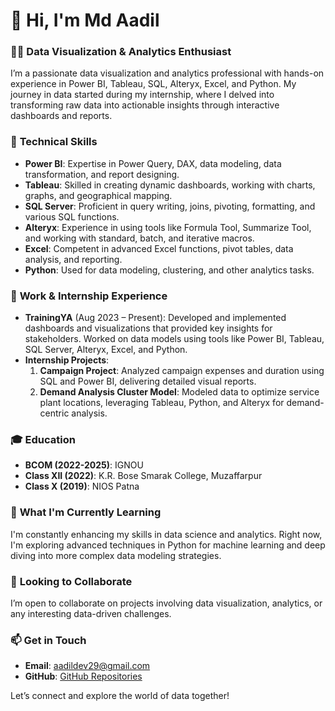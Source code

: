 
# 👋 Hi, I'm Md Aadil

### 🧑‍💻 Data Visualization & Analytics Enthusiast

I’m a passionate data visualization and analytics professional with hands-on experience in Power BI, Tableau, SQL, Alteryx, Excel, and Python. My journey in data started during my internship, where I delved into transforming raw data into actionable insights through interactive dashboards and reports.

### 🔧 **Technical Skills**

- **Power BI**: Expertise in Power Query, DAX, data modeling, data transformation, and report designing.
- **Tableau**: Skilled in creating dynamic dashboards, working with charts, graphs, and geographical mapping.
- **SQL Server**: Proficient in query writing, joins, pivoting, formatting, and various SQL functions.
- **Alteryx**: Experience in using tools like Formula Tool, Summarize Tool, and working with standard, batch, and iterative macros.
- **Excel**: Competent in advanced Excel functions, pivot tables, data analysis, and reporting.
- **Python**: Used for data modeling, clustering, and other analytics tasks.

### 💼 **Work & Internship Experience**

- **TrainingYA** (Aug 2023 – Present): Developed and implemented dashboards and visualizations that provided key insights for stakeholders. Worked on data models using tools like Power BI, Tableau, SQL Server, Alteryx, Excel, and Python.
- **Internship Projects**:
  1. **Campaign Project**: Analyzed campaign expenses and duration using SQL and Power BI, delivering detailed visual reports.
  2. **Demand Analysis Cluster Model**: Modeled data to optimize service plant locations, leveraging Tableau, Python, and Alteryx for demand-centric analysis.

### 🎓 **Education**

- **BCOM (2022-2025)**: IGNOU
- **Class XII (2022)**: K.R. Bose Smarak College, Muzaffarpur
- **Class X (2019)**: NIOS Patna

### 🌱 **What I'm Currently Learning**

I'm constantly enhancing my skills in data science and analytics. Right now, I'm exploring advanced techniques in Python for machine learning and deep diving into more complex data modeling strategies.

### 👀 **Looking to Collaborate**

I’m open to collaborate on projects involving data visualization, analytics, or any interesting data-driven challenges.

### 📫 **Get in Touch**

- **Email**: aadildev29@gmail.com
- **GitHub**: [GitHub Repositories](https://github.com/aadildashboard)

Let’s connect and explore the world of data together!

